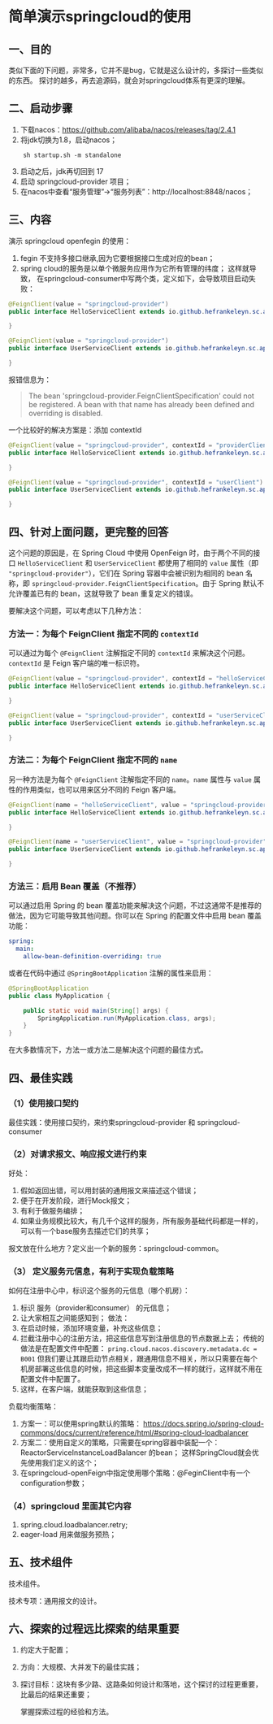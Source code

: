 # 简单演示springcloud的使用

## 一、目的

类似下面的下问题，非常多，它并不是bug，它就是这么设计的，多探讨一些类似的东西。
探讨的越多，再去追源码，就会对springcloud体系有更深的理解。


## 二、启动步骤


1. 下载nacos：https://github.com/alibaba/nacos/releases/tag/2.4.1
2. 将jdk切换为1.8，启动nacos；

```shell
    sh startup.sh -m standalone
```

3. 启动之后，jdk再切回到 17
4. 启动 springcloud-provider 项目；
5. 在nacos中查看“服务管理”->“服务列表”：http://localhost:8848/nacos；

## 三、内容

演示 springcloud openfegin 的使用：

1. fegin 不支持多接口继承,因为它要根据接口生成对应的bean；
2. spring cloud的服务是以单个微服务应用作为它所有管理的纬度；
   这样就导致， 在springcloud-consumer中写两个类，定义如下，会导致项目启动失败：

```java
@FeignClient(value = "springcloud-provider")
public interface HelloServiceClient extends io.github.hefrankeleyn.sc.api.service.HelloApiService {

}

@FeignClient(value = "springcloud-provider")
public interface UserServiceClient extends io.github.hefrankeleyn.sc.api.service.UserApiService {

}
```
报错信息为：
> The bean 'springcloud-provider.FeignClientSpecification' could not be registered. A bean with that name has already been defined and overriding is disabled.

一个比较好的解决方案是：添加 contextId

```java
@FeignClient(value = "springcloud-provider", contextId = "providerClient")
public interface HelloServiceClient extends io.github.hefrankeleyn.sc.api.service.HelloApiService {

}

@FeignClient(value = "springcloud-provider", contextId = "userClient")
public interface UserServiceClient extends io.github.hefrankeleyn.sc.api.service.UserApiService {

}
```

## 四、针对上面问题，更完整的回答

这个问题的原因是，在 Spring Cloud 中使用 OpenFeign 时，由于两个不同的接口 `HelloServiceClient` 和 `UserServiceClient` 都使用了相同的 `value` 属性（即 `"springcloud-provider"`），它们在 Spring 容器中会被识别为相同的 bean 名称，即 `springcloud-provider.FeignClientSpecification`。由于 Spring 默认不允许覆盖已有的 bean，这就导致了 bean 重复定义的错误。

要解决这个问题，可以考虑以下几种方法：

### 方法一：为每个 FeignClient 指定不同的 `contextId`
可以通过为每个 `@FeignClient` 注解指定不同的 `contextId` 来解决这个问题。`contextId` 是 Feign 客户端的唯一标识符。

```java
@FeignClient(value = "springcloud-provider", contextId = "helloServiceClient")
public interface HelloServiceClient extends io.github.hefrankeleyn.sc.api.service.HelloApiService {

}

@FeignClient(value = "springcloud-provider", contextId = "userServiceClient")
public interface UserServiceClient extends io.github.hefrankeleyn.sc.api.service.UserApiService {

}
```

### 方法二：为每个 FeignClient 指定不同的 `name`
另一种方法是为每个 `@FeignClient` 注解指定不同的 `name`。`name` 属性与 `value` 属性的作用类似，也可以用来区分不同的 Feign 客户端。

```java
@FeignClient(name = "helloServiceClient", value = "springcloud-provider")
public interface HelloServiceClient extends io.github.hefrankeleyn.sc.api.service.HelloApiService {

}

@FeignClient(name = "userServiceClient", value = "springcloud-provider")
public interface UserServiceClient extends io.github.hefrankeleyn.sc.api.service.UserApiService {

}
```

### 方法三：启用 Bean 覆盖（不推荐）
可以通过启用 Spring 的 bean 覆盖功能来解决这个问题，不过这通常不是推荐的做法，因为它可能导致其他问题。你可以在 Spring 的配置文件中启用 bean 覆盖功能：

```yaml
spring:
  main:
    allow-bean-definition-overriding: true
```

或者在代码中通过 `@SpringBootApplication` 注解的属性来启用：

```java
@SpringBootApplication
public class MyApplication {

    public static void main(String[] args) {
        SpringApplication.run(MyApplication.class, args);
    }
}
```

在大多数情况下，方法一或方法二是解决这个问题的最佳方式。


## 四、最佳实践

### （1）使用接口契约

最佳实践：使用接口契约，来约束springcloud-provider  和 springcloud-consumer

### （2）对请求报文、响应报文进行约束

好处：
1. 假如返回出错，可以用封装的通用报文来描述这个错误；
2. 便于在开发阶段，进行Mock报文；
3. 有利于做服务编排；
4. 如果业务规模比较大，有几千个这样的服务，所有服务基础代码都是一样的，可以有一个base服务去描述它们的共享；

报文放在什么地方？定义出一个新的服务：springcloud-common。


### （3） 定义服务元信息，有利于实现负载策略
如何在注册中心中，标识这个服务的元信息（哪个机房）：
1. 标识 服务（provider和consumer） 的元信息；
2. 让大家相互之间能感知到；
做法：
1. 在启动时候，添加环境变量，补充这些信息；
2. 拦截注册中心的注册方法，把这些信息写到注册信息的节点数据上去；
   传统的做法是在配置文件中配置： `pring.cloud.nacos.discovery.metadata.dc = B001`
   但我们要让其跟启动节点相关，跟通用信息不相关，所以只需要在每个机房部署这些信息的时候，把这些脚本变量改成不一样的就行，这样就不用在配置文件中配置了。
3. 这样，在客户端，就能获取到这些信息；

负载均衡策略：
1. 方案一：可以使用spring默认的策略：
   https://docs.spring.io/spring-cloud-commons/docs/current/reference/html/#spring-cloud-loadbalancer
2. 方案二：使用自定义的策略，只需要在spring容器中装配一个： ReactorServiceInstanceLoadBalancer 的bean；
   这样SpringCloud就会优先使用我们定义的这个；
3. 在springcloud-openFeign中指定使用哪个策略：@FeginClient中有一个 configuration参数；

### （4）springcloud 里面其它内容

1. spring.cloud.loadbalancer.retry;
2. eager-load 用来做服务预热；

## 五、技术组件

技术组件。

技术专项：通用报文的设计。


## 六、探索的过程远比探索的结果重要

1. 约定大于配置；
2. 方向：大规模、大并发下的最佳实践；
3. 探讨目标：这块有多少路、这路条如何设计和落地，这个探讨的过程更重要，比最后的结果还重要；

   掌握探索过程的经验和方法。

